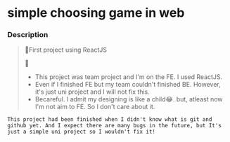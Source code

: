 # simple choosing game in web

### Description
> 🌱First project using ReactJS
> 
> 🎯 
>- This project was team project and I'm on the FE. I used ReactJS.
>- Even if I finished FE but my team couldn't finished BE. However, it's just uni project and I will not fix this.
>- Becareful. I admit my designing is like a child😂. but, atleast now I'm not aim to FE. So I don't care about it.

`This project had been finished when I didn't know what is git and github yet.
And I expect there are many bugs in the future, but It's just a simple uni project so I wouldn't fix it!`
